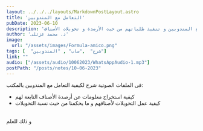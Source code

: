 ```yaml
---
layout: ../../../layouts/MarkdownPostLayout.astro
title: 'التعامل مع المندوبين'
pubDate: 2023-06-10
description: 'كيفية التعامل مع المندوبين و تنفيذ طلباتهم من حيث الأرصدة و تحويلات الأصناف'
author: 'د. محمد عزتلى'
image:
  url: "/assets/images/Formula-amico.png"
tags: [  "شرح"  ,"ساب" , "المندوبين"]
link: ""
audio: ["/assets/audio/10062023/WhatsAppAudio-1.mp3"]
postPath: "/posts/notes/10-06-2023"
---
```


فى الملفات الصوتية شرح لكيفية التعامل مع المندوبين بالمكتب: 
- كيفية استخراج معلومات عن أرصدة الأصناف التابعة لهم
- كيفية عمل التحويلات لأصنافهم و ما يحكمنا من حيث نسبة التحويلات


<br />
و ذلك للعلم
